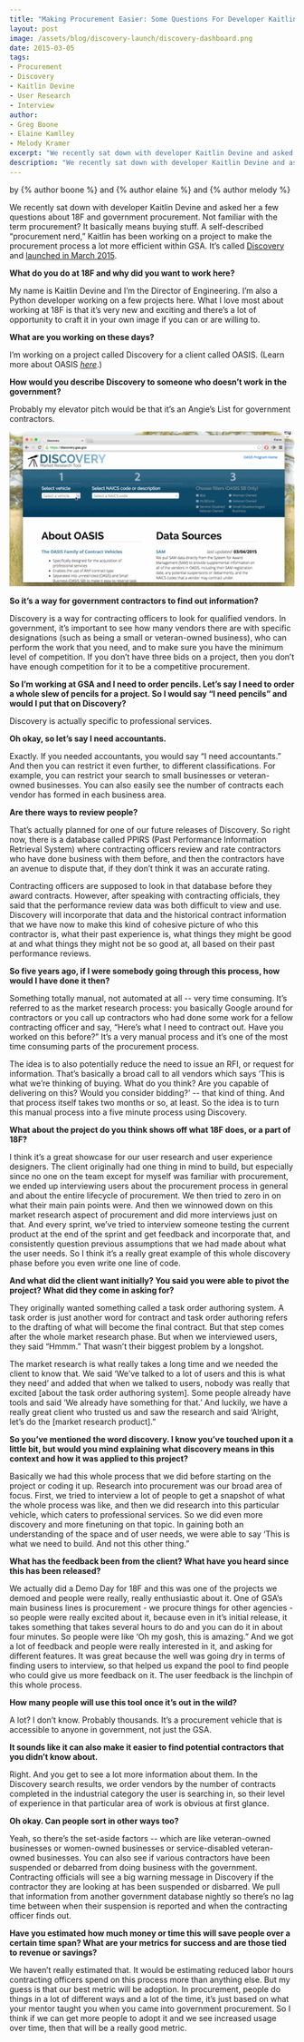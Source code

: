 ```yaml
---
title: "Making Procurement Easier: Some Questions For Developer Kaitlin Devine"
layout: post
image: /assets/blog/discovery-launch/discovery-dashboard.png 
date: 2015-03-05
tags:
- Procurement
- Discovery
- Kaitlin Devine
- User Research
- Interview
author:
- Greg Boone
- Elaine Kamlley
- Melody Kramer
excerpt: "We recently sat down with developer Kaitlin Devine and asked her a few questions about Discovery, a new product designed to make government procurement more efficient."
description: "We recently sat down with developer Kaitlin Devine and asked her a few questions about Discovery, a new product designed to make government procurement more efficient."
---
```


<p class="authors">
  by {% author boone %} and {% author elaine %} and {% author melody %}
</p>


We recently sat down with developer Kaitlin Devine and asked her a few
questions about 18F and government procurement. Not familiar with the term
procurement? It basically means buying stuff. A self-described
“procurement nerd,” Kaitlin has been working on a project to make the
procurement process a lot more efficient within GSA. It’s called [Discovery](https://discovery.gsa.gov/) and [launched in March 2015](https://18f.gsa.gov/2015/03/04/annoucing-oasis-discovery-making-market-research-easier/).

**What do you do at 18F and why did you want to work here?**

My name is Kaitlin Devine and I’m the Director of Engineering. I’m also
a Python developer working on a few projects here. What I love most
about working at 18F is that it’s very new and exciting and there’s a
lot of opportunity to craft it in your own image if you can or are
willing to.

**What are you working on these days?**

I’m working on a project called Discovery for a client called OASIS.
(Learn more about OASIS
[*here*](http://www.gsa.gov/portal/content/161367).)

**How would you describe Discovery to someone who doesn’t work in the
government?**

Probably my elevator pitch would be that it’s an Angie’s List for
government contractors.

![Screen: Discovery Homepage](/assets/blog/discovery-launch/discovery-intro.gif)

**So it’s a way for government contractors to find out information?**

Discovery is a way for contracting officers to look for qualified
vendors. In government, it’s important to see how many vendors there are
with specific designations (such as being a small or veteran-owned
business), who can perform the work that you need, and to make sure you
have the minimum level of competition. If you don’t have three bids on a
project, then you don’t have enough competition for it to be a
competitive procurement.

**So I’m working at GSA and I need to order pencils. Let’s say I need to
order a whole slew of pencils for a project. So I would say “I need
pencils” and would I put that on Discovery?**

Discovery is actually specific to professional services.

**Oh okay, so let’s say I need accountants.**

Exactly. If you needed accountants, you would say “I need accountants.”
And then you can restrict it even further, to different classifications.
For example, you can restrict your search to small businesses or
veteran-owned businesses. You can also easily see the number of
contracts each vendor has formed in each business area.

**Are there ways to review people?**

That’s actually planned for one of our future releases of Discovery. So
right now, there is a database called PPIRS (Past Performance
Information Retrieval System) where contracting officers review and rate
contractors who have done business with them before, and then the
contractors have an avenue to dispute that, if they don’t think it was
an accurate rating.

Contracting officers are supposed to look in that database before they
award contracts. However, after speaking with contracting officials,
they said that the performance review data was both difficult to view
and use. Discovery will incorporate that data and the historical
contract information that we have now to make this kind of cohesive
picture of who this contractor is, what their past experience is, what
things they might be good at and what things they might not be so good
at, all based on their past performance reviews.

**So five years ago, if I were somebody going through this process, how
would I have done it then?**

Something totally manual, not automated at all -- very time consuming.
It’s referred to as the market research process: you basically Google
around for contractors or you call up contractors who had done some work
for a fellow contracting officer and say, “Here’s what I need to
contract out. Have you worked on this before?” It’s a very manual
process and it’s one of the most time consuming parts of the procurement
process.

The idea is to also potentially reduce the need to issue an RFI, or
request for information. That’s basically a broad call to all vendors
which says ‘This is what we’re thinking of buying. What do you think?
Are you capable of delivering on this? Would you consider bidding?’ --
that kind of thing. And that process itself takes two months or so, at
least. So the idea is to turn this manual process into a five minute
process using Discovery.

**What about the project do you think shows off what 18F does, or a part
of 18F?**

I think it’s a great showcase for our user research and user experience
designers. The client originally had one thing in mind to build, but
especially since no one on the team except for myself was familiar with
procurement, we ended up interviewing users about the procurement
process in general and about the entire lifecycle of procurement. We
then tried to zero in on what their main pain points were. And then we
winnowed down on this market research aspect of procurement and did more
interviews just on that. And every sprint, we’ve tried to interview
someone testing the current product at the end of the sprint and get
feedback and incorporate that, and consistently question previous
assumptions that we had made about what the user needs. So I think it’s
a really great example of this whole discovery phase before you even
write one line of code.

**And what did the client want initially? You said you were able to
pivot the project? What did they come in asking for?**

They originally wanted something called a task order authoring system. A
task order is just another word for contract and task order authoring
refers to the drafting of what will become the final contract. But that
step comes after the whole market research phase. But when we
interviewed users, they said “Hmmm.” That wasn’t their biggest problem
by a longshot.

The market research is what really takes a long time and we needed the
client to know that. We said ‘We’ve talked to a lot of users and this is
what they need’ and added that when we talked to users, nobody was
really that excited [about the task order authoring system]. Some people
already have tools and said ‘We already have something for that.’ And
luckily, we have a really great client who trusted us and saw the
research and said ‘Alright, let’s do the [market research product].”

**So you’ve mentioned the word discovery. I know you’ve touched upon it
a little bit, but would you mind explaining what discovery means in this
context and how it was applied to this project?**

Basically we had this whole process that we did before starting on the
project or coding it up. Research into procurement was our broad area of
focus. First, we tried to interview a lot of people to get a snapshot of
what the whole process was like, and then we did research into this
particular vehicle, which caters to professional services. So we did
even more discovery and more finetuning on that topic. In gaining both
an understanding of the space and of user needs, we were able to say
‘This is what we need to build. And not this other thing.”

**What has the feedback been from the client? What have you heard since
this has been released?**

We actually did a Demo Day for 18F and this was one of the projects we
demoed and people were really, really enthusiastic about it. One of
GSA’s main business lines is procurement - we procure things for other
agencies - so people were really excited about it, because even in it’s
initial release, it takes something that takes several hours to do and
you can do it in about four minutes. So people were like ‘Oh my gosh,
this is amazing.” And we got a lot of feedback and people were really
interested in it, and asking for different features. It was great
because the well was going dry in terms of finding users to interview,
so that helped us expand the pool to find people who could give us more
feedback on it. The user feedback is the linchpin of this whole process.

**How many people will use this tool once it’s out in the wild?**

A lot? I don’t know. Probably thousands. It’s a procurement vehicle that
is accessible to anyone in government, not just the GSA.

**It sounds like it can also make it easier to find potential
contractors that you didn’t know about.**

Right. And you get to see a lot more information about them. In the
Discovery search results, we order vendors by the number of contracts
completed in the industrial category the user is searching in, so their
level of experience in that particular area of work is obvious at first
glance.

**Oh okay. Can people sort in other ways too?**

Yeah, so there’s the set-aside factors -- which are like veteran-owned
businesses or women-owned businesses or service-disabled veteran-owned
businesses. You can also see if various contractors have been suspended
or debarred from doing business with the government. Contracting
officials will see a big warning message in Discovery if the contractor
they are looking at has been suspended or disbarred. We pull that
information from another government database nightly so there’s no lag
time between when their suspension is reported and when the contracting
officer finds out.

**Have you estimated how much money or time this will save people over a
certain time span? What are your metrics for success and are those tied
to revenue or savings?**

We haven’t really estimated that. It would be estimating reduced labor
hours contracting officers spend on this process more than anything
else. But my guess is that our best metric will be adoption. In
procurement, people do things in a lot of different ways and a lot of
the time, it’s just based on what your mentor taught you when you came
into government procurement. So I think if we can get more people to
adopt it and we see increased usage over time, then that will be a
really good metric.

